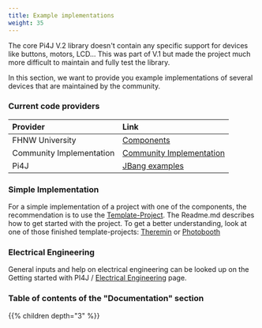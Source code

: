 ```yaml
---
title: Example implementations
weight: 35
---
```


The core Pi4J V.2 library doesn't contain any specific support for devices like buttons, motors, LCD... This was part of 
V.1 but made the project much more difficult to maintain and fully test the library.

In this section, we want to provide you example implementations of several devices that are maintained by the community.

### Current code providers

| Provider                 | Link                                                          |
|:-------------------------|:--------------------------------------------------------------|
| FHNW University          | [Components](/examples/components)                            |
| Community Implementation | [Community Implementation](/examples/communityimplementation) |
| Pi4J                     | [JBang examples](/examples/jbang)                             |

### Simple Implementation

For a simple implementation of a project with one of the components, the recommendation is to use the [Template-Project](https://github.com/Pi4J/pi4j-template-javafx).
The Readme.md describes how to get started with the project.
To get a better understanding, look at one of those finished template-projects: [Theremin](https://github.com/DieterHolz/RaspPiTheremin) or [Photobooth](https://github.com/DieterHolz/PhotoBooth)

### Electrical Engineering
General inputs and help on electrical engineering can be looked up on the Getting started with PI4J / [Electrical Engineering](/getting-started/electricalengeneering/) page.

### Table of contents of the "Documentation" section

{{% children depth="3" %}}
